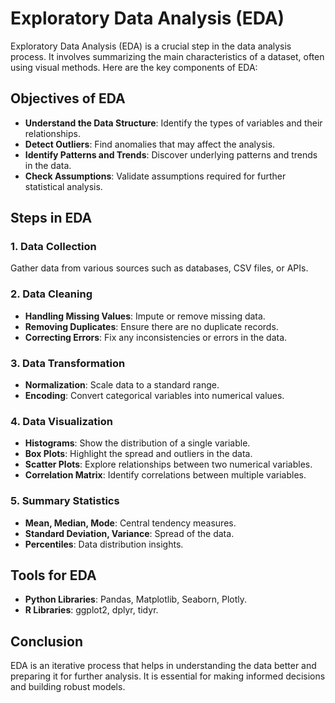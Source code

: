 # Exploratory Data Analysis (EDA)

Exploratory Data Analysis (EDA) is a crucial step in the data analysis process. It involves summarizing the main characteristics of a dataset, often using visual methods. Here are the key components of EDA:

## Objectives of EDA
- **Understand the Data Structure**: Identify the types of variables and their relationships.
- **Detect Outliers**: Find anomalies that may affect the analysis.
- **Identify Patterns and Trends**: Discover underlying patterns and trends in the data.
- **Check Assumptions**: Validate assumptions required for further statistical analysis.

## Steps in EDA

### 1. Data Collection
Gather data from various sources such as databases, CSV files, or APIs.

### 2. Data Cleaning
- **Handling Missing Values**: Impute or remove missing data.
- **Removing Duplicates**: Ensure there are no duplicate records.
- **Correcting Errors**: Fix any inconsistencies or errors in the data.

### 3. Data Transformation
- **Normalization**: Scale data to a standard range.
- **Encoding**: Convert categorical variables into numerical values.

### 4. Data Visualization
- **Histograms**: Show the distribution of a single variable.
- **Box Plots**: Highlight the spread and outliers in the data.
- **Scatter Plots**: Explore relationships between two numerical variables.
- **Correlation Matrix**: Identify correlations between multiple variables.

### 5. Summary Statistics
- **Mean, Median, Mode**: Central tendency measures.
- **Standard Deviation, Variance**: Spread of the data.
- **Percentiles**: Data distribution insights.

## Tools for EDA
- **Python Libraries**: Pandas, Matplotlib, Seaborn, Plotly.
- **R Libraries**: ggplot2, dplyr, tidyr.

## Conclusion
EDA is an iterative process that helps in understanding the data better and preparing it for further analysis. It is essential for making informed decisions and building robust models.
